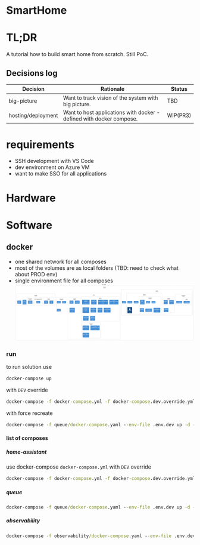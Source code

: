 # SmartHome
# TL;DR
A tutorial how to build smart home from scratch. Still PoC. 
## Decisions log

| Decision    | Rationale                                                                                 | Status   |
|-------------|-------------------------------------------------------------------------------------------|----------|
| big-picture | Want to track vision of the system with big picture.                                      | TBD      |
| hosting/deployment | Want to host applications with docker - defined with docker compose. | WIP(PR3) |


# requirements
- SSH development with VS Code
- dev environment on Azure VM
- want to make SSO for all applications

# Hardware
# Software
## docker
- one shared network for all composes
- most of the volumes are as local folders (TBD: need to check what about PROD env)
- single environment file for all composes
![Big Picture](doc/big-picture/SmartHome-Big_Picture.png)

### run
to run solution use 
```cmd
docker-compose up
```
with `DEV` override
```cmd
docker-compose -f docker-compose.yml -f docker-compose.dev.override.yml --env-file ./config/.env.dev up
```
with force recreate
```cmd
docker-compose -f queue/docker-compose.yaml --env-file .env.dev up -d --force-recreate
```

#### list of composes
##### home-assistant
use docker-compose `docker-compose.yml` with `DEV` override
```cmd 
docker-compose -f docker-compose.yml -f docker-compose.dev.override.yml --env-file .env.dev up
```
##### queue
```cmd
docker-compose -f queue/docker-compose.yaml --env-file .env.dev up -d --force-recreate
```
##### observability
```cmd
docker-compose -f observability/docker-compose.yaml --env-file .env.dev up -d --force-recreate
```
